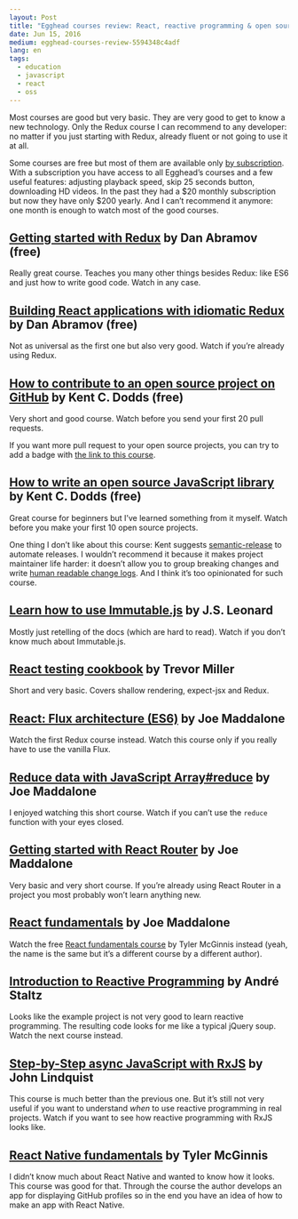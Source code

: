 ```yaml
---
layout: Post
title: "Egghead courses review: React, reactive programming & open source"
date: Jun 15, 2016
medium: egghead-courses-review-5594348c4adf
lang: en
tags:
  - education
  - javascript
  - react
  - oss
---
```


Most courses are good but very basic. They are very good to get to know a new technology. Only the Redux course I can recommend to any developer: no matter if you just starting with Redux, already fluent or not going to use it at all.

Some courses are free but most of them are available only [by subscription](https://egghead.io/pricing). With a subscription you have access to all Egghead’s courses and a few useful features: adjusting playback speed, skip 25 seconds button, downloading HD videos. In the past they had a $20 monthly subscription but now they have only $200 yearly. And I can’t recommend it anymore: one month is enough to watch most of the good courses.

## [Getting started with Redux](https://egghead.io/courses/getting-started-with-redux) by Dan Abramov (free)

Really great course. Teaches you many other things besides Redux: like ES6 and just how to write good code. Watch in any case.

## [Building React applications with idiomatic Redux](https://egghead.io/courses/building-react-applications-with-idiomatic-redux) by Dan Abramov (free)

Not as universal as the first one but also very good. Watch if you’re already using Redux.

## [How to contribute to an open source project on GitHub](https://egghead.io/courses/how-to-contribute-to-an-open-source-project-on-github) by Kent C. Dodds (free)

Very short and good course. Watch before you send your first 20 pull requests.

If you want more pull request to your open source projects, you can try to add a badge with [the link to this course](http://makeapullrequest.com/).

## [How to write an open source JavaScript library](https://egghead.io/courses/how-to-write-an-open-source-javascript-library) by Kent C. Dodds (free)

Great course for beginners but I’ve learned something from it myself. Watch before you make your first 10 open source projects.

One thing I don’t like about this course: Kent suggests [semantic-release](https://github.com/semantic-release/semantic-release) to automate releases. I wouldn’t recommend it because it makes project maintainer life harder: it doesn’t allow you to group breaking changes and write [human readable change logs](http://keepachangelog.com/). And I think it’s too opinionated for such course.

## [Learn how to use Immutable.js](https://egghead.io/courses/learn-how-to-use-immutable-js) by J.S. Leonard

Mostly just retelling of the docs (which are hard to read). Watch if you don’t know much about Immutable.js.

## [React testing cookbook](https://egghead.io/courses/react-testing-cookbook) by Trevor Miller

Short and very basic. Covers shallow rendering, expect-jsx and Redux.

## [React: Flux architecture (ES6)](https://egghead.io/courses/react-flux-architecture-es6) by Joe Maddalone

Watch the first Redux course instead. Watch this course only if you really have to use the vanilla Flux.

## [Reduce data with JavaScript Array#reduce](https://egghead.io/courses/reduce-data-with-javascript) by Joe Maddalone

I enjoyed watching this short course. Watch if you can’t use the `reduce` function with your eyes closed.

## [Getting started with React Router](https://egghead.io/courses/getting-started-with-react-router) by Joe Maddalone

Very basic and very short course. If you’re already using React Router in a project you most probably won’t learn anything new.

## [React fundamentals](https://egghead.io/courses/react-fundamentals) by Joe Maddalone

Watch the free [React fundamentals course](https://reacttraining.com/online/react-fundamentals) by Tyler McGinnis instead (yeah, the name is the same but it’s a different course by a different author).

## [Introduction to Reactive Programming](https://egghead.io/courses/introduction-to-reactive-programming) by André Staltz

Looks like the example project is not very good to learn reactive programming. The resulting code looks for me like a typical jQuery soup. Watch the next course instead.

## [Step-by-Step async JavaScript with RxJS](https://egghead.io/courses/step-by-step-async-javascript-with-rxjs) by John Lindquist

This course is much better than the previous one. But it’s still not very useful if you want to understand *when* to use reactive programming in real projects. Watch if you want to see how reactive programming with RxJS looks like.

## [React Native fundamentals](https://egghead.io/courses/react-native-fundamentals) by Tyler McGinnis

I didn’t know much about React Native and wanted to know how it looks. This course was good for that. Through the course the author develops an app for displaying GitHub profiles so in the end you have an idea of how to make an app with React Native.

